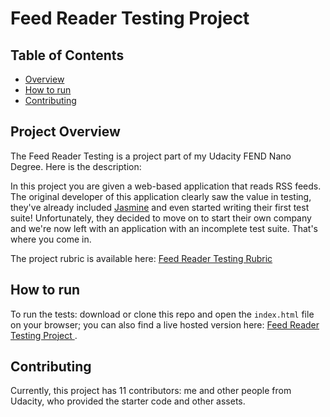 # Feed Reader Testing Project

## Table of Contents

* [Overview](#description)
* [How to run](#instructions)
* [Contributing](#contributing)

## Project Overview

The Feed Reader Testing is a project part of my Udacity FEND Nano Degree. Here is the description:

In this project you are given a web-based application that reads RSS feeds. The original developer of this application clearly saw the value in testing, they've already included [Jasmine](http://jasmine.github.io/) and even started writing their first test suite! Unfortunately, they decided to move on to start their own company and we're now left with an application with an incomplete test suite. That's where you come in.

The project rubric is available here: [Feed Reader Testing Rubric](https://review.udacity.com/#!/projects/3442558598/rubric)

## How to run

To run the tests: download or clone this repo and open the `index.html` file on your browser; you can also find a live hosted version here:
[ Feed Reader Testing Project ](https://elementh11.github.io/frontend-nanodegree-feedreader).


## Contributing

Currently, this project has 11 contributors: me and other people from Udacity, who provided the starter code and other assets.
